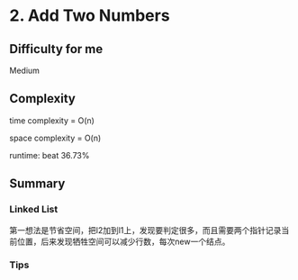 # 2. Add Two Numbers
## Difficulty for me

Medium

## Complexity
time complexity = O(n)

space complexity = O(n)

runtime: beat 36.73%

## Summary
### Linked List

第一想法是节省空间，把l2加到l1上，发现要判定很多，而且需要两个指针记录当前位置，后来发现牺牲空间可以减少行数，每次new一个结点。

### Tips

